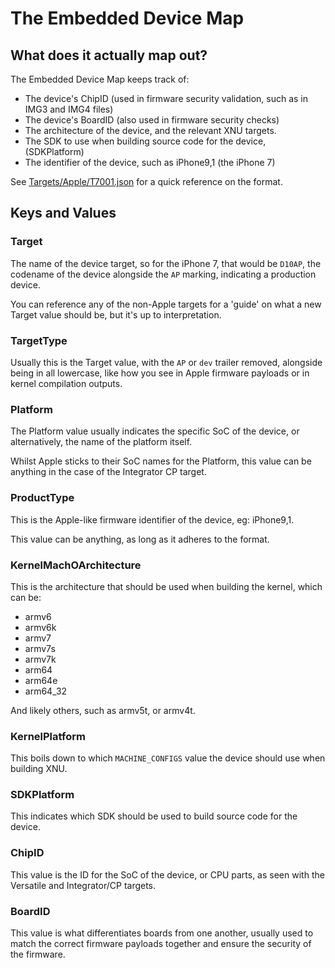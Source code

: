 # The Embedded Device Map

## What does it actually map out?

The Embedded Device Map keeps track of:
- The device's ChipID (used in firmware security validation, such as in IMG3 and IMG4 files)
- The device's BoardID (also used in firmware security checks)
- The architecture of the device, and the relevant XNU targets.
- The SDK to use when building source code for the device, (SDKPlatform)
- The identifier of the device, such as iPhone9,1 (the iPhone 7)

See [Targets/Apple/T7001.json](Targets/Apple/T7001.json) for a quick reference on the format.

## Keys and Values

### Target

The name of the device target, so for the iPhone 7, that would be `D10AP`, the codename of the device alongside the `AP` marking, indicating a production device.

You can reference any of the non-Apple targets for a 'guide' on what a new Target value should be, but it's up to interpretation.

### TargetType

Usually this is the Target value, with the `AP` or `dev` trailer removed, alongside being in all lowercase, like how you see in Apple firmware payloads or in kernel compilation outputs.

### Platform

The Platform value usually indicates the specific SoC of the device, or alternatively, the name of the platform itself.

Whilst Apple sticks to their SoC names for the Platform, this value can be anything in the case of the Integrator CP target.

### ProductType

This is the Apple-like firmware identifier of the device, eg: iPhone9,1.

This value can be anything, as long as it adheres to the format.

### KernelMachOArchitecture

This is the architecture that should be used when building the kernel, which can be:
- armv6
- armv6k
- armv7
- armv7s
- armv7k
- arm64
- arm64e
- arm64_32

And likely others, such as armv5t, or armv4t.

### KernelPlatform

This boils down to which `MACHINE_CONFIGS` value the device should use when building XNU.

### SDKPlatform

This indicates which SDK should be used to build source code for the device.

### ChipID

This value is the ID for the SoC of the device, or CPU parts, as seen with the Versatile and Integrator/CP targets.

### BoardID

This value is what differentiates boards from one another, usually used to match the correct firmware payloads together and ensure the security of the firmware.
